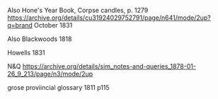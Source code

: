 


Also Hone's Year Book,  Corpse candles, p. 1279 https://archive.org/details/cu31924029752791/page/n641/mode/2up?q=brand October 1831



Also Blackwoods 1818

Howells 1831

N&Q https://archive.org/details/sim_notes-and-queries_1878-01-26_9_213/page/n3/mode/2up


grose  proviincial glossary 1811 p115



